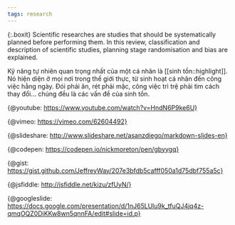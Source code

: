 ```yaml
---
tags: research
---
```

{:.boxit}
Scientific researches are studies that should be systematically planned before performing them. In this review, classification and description of scientific studies, planning stage randomisation and bias are explained.

Kỹ năng tự nhiên quan trọng nhất của một cá nhân là [[sinh tồn::highlight]]. Nó hiện diện ở mọi nơi trong thế giới thực, từ sinh hoạt cá nhân đến công việc hằng ngày. Đói phải ăn, rét phải mặc, công việc trì trệ phải tìm cách thay đổi... chúng đều là các vấn đề của sinh tồn. 


{@youtube: https://www.youtube.com/watch?v=HndN6P9ke6U}

{@vimeo: https://vimeo.com/62604492}

{@slideshare: http://www.slideshare.net/asanzdiego/markdown-slides-en}

{@codepen: https://codepen.io/nickmoreton/pen/gbyygq}

{@gist: https://gist.github.com/JeffreyWay/207e3bfdb5cafff050a1d75dbf755a5c}

{@jsfiddle: http://jsfiddle.net/kizu/zfUyN/}

{@googleslide: https://docs.google.com/presentation/d/1nJ65LUlu9k_tfuQJ4jq4z-qmqOQZ0DjKKw8wn5qnnFA/edit#slide=id.p}
